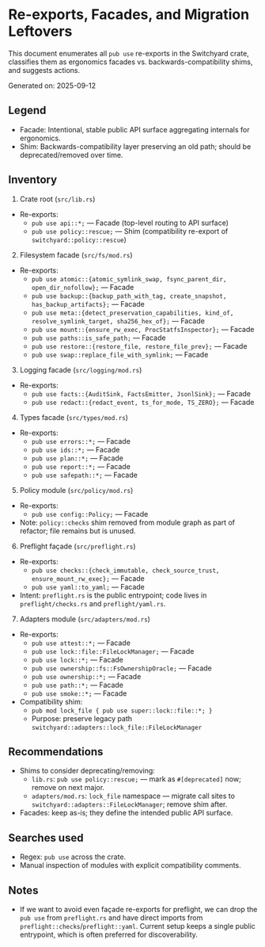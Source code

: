# Re-exports, Facades, and Migration Leftovers

This document enumerates all `pub use` re-exports in the Switchyard crate, classifies them as ergonomics facades vs. backwards-compatibility shims, and suggests actions.

Generated on: 2025-09-12

## Legend

- Facade: Intentional, stable public API surface aggregating internals for ergonomics.
- Shim: Backwards-compatibility layer preserving an old path; should be deprecated/removed over time.

## Inventory

1) Crate root (`src/lib.rs`)
- Re-exports:
  - `pub use api::*;` — Facade (top-level routing to API surface)
  - `pub use policy::rescue;` — Shim (compatibility re-export of `switchyard::policy::rescue`)

2) Filesystem facade (`src/fs/mod.rs`)
- Re-exports:
  - `pub use atomic::{atomic_symlink_swap, fsync_parent_dir, open_dir_nofollow};` — Facade
  - `pub use backup::{backup_path_with_tag, create_snapshot, has_backup_artifacts};` — Facade
  - `pub use meta::{detect_preservation_capabilities, kind_of, resolve_symlink_target, sha256_hex_of};` — Facade
  - `pub use mount::{ensure_rw_exec, ProcStatfsInspector};` — Facade
  - `pub use paths::is_safe_path;` — Facade
  - `pub use restore::{restore_file, restore_file_prev};` — Facade
  - `pub use swap::replace_file_with_symlink;` — Facade

3) Logging facade (`src/logging/mod.rs`)
- Re-exports:
  - `pub use facts::{AuditSink, FactsEmitter, JsonlSink};` — Facade
  - `pub use redact::{redact_event, ts_for_mode, TS_ZERO};` — Facade

4) Types facade (`src/types/mod.rs`)
- Re-exports:
  - `pub use errors::*;` — Facade
  - `pub use ids::*;` — Facade
  - `pub use plan::*;` — Facade
  - `pub use report::*;` — Facade
  - `pub use safepath::*;` — Facade

5) Policy module (`src/policy/mod.rs`)
- Re-exports:
  - `pub use config::Policy;` — Facade
- Note: `policy::checks` shim removed from module graph as part of refactor; file remains but is unused.

6) Preflight façade (`src/preflight.rs`)
- Re-exports:
  - `pub use checks::{check_immutable, check_source_trust, ensure_mount_rw_exec};` — Facade
  - `pub use yaml::to_yaml;` — Facade
- Intent: `preflight.rs` is the public entrypoint; code lives in `preflight/checks.rs` and `preflight/yaml.rs`.

7) Adapters module (`src/adapters/mod.rs`)
- Re-exports:
  - `pub use attest::*;` — Facade
  - `pub use lock::file::FileLockManager;` — Facade
  - `pub use lock::*;` — Facade
  - `pub use ownership::fs::FsOwnershipOracle;` — Facade
  - `pub use ownership::*;` — Facade
  - `pub use path::*;` — Facade
  - `pub use smoke::*;` — Facade
- Compatibility shim:
  - `pub mod lock_file { pub use super::lock::file::*; }`
  - Purpose: preserve legacy path `switchyard::adapters::lock_file::FileLockManager`

## Recommendations

- Shims to consider deprecating/removing:
  - `lib.rs`: `pub use policy::rescue;` — mark as `#[deprecated]` now; remove on next major.
  - `adapters/mod.rs`: `lock_file` namespace — migrate call sites to `switchyard::adapters::FileLockManager`; remove shim after.
- Facades: keep as-is; they define the intended public API surface.

## Searches used

- Regex: `pub use` across the crate.
- Manual inspection of modules with explicit compatibility comments.

## Notes

- If we want to avoid even façade re-exports for preflight, we can drop the `pub use` from `preflight.rs` and have direct imports from `preflight::checks`/`preflight::yaml`. Current setup keeps a single public entrypoint, which is often preferred for discoverability.
